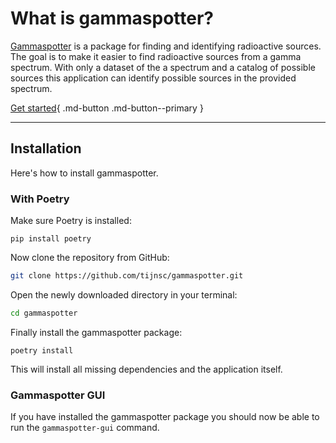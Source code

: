 # What is gammaspotter?
[Gammaspotter](https://github.com/tijnsc/gammaspotter) is a package for finding and identifying radioactive sources. The goal is to make it easier to find radioactive sources from a gamma spectrum. With only a dataset of the a spectrum and a catalog of possible sources this application can identify possible sources in the provided spectrum.

[Get started](getting_started.md){ .md-button .md-button--primary }
<!-- [Reference](reference/index.md){ .md-button } -->
---

## Installation
Here's how to install gammaspotter.


### With Poetry
Make sure Poetry is installed:

    pip install poetry

Now clone the repository from GitHub:
```bash
git clone https://github.com/tijnsc/gammaspotter.git
```

Open the newly downloaded directory in your terminal:
```bash
cd gammaspotter
```

Finally install the gammaspotter package:

    poetry install

This will install all missing dependencies and the application itself.

### Gammaspotter GUI
If you have installed the gammaspotter package you should now be able to run the `gammaspotter-gui` command.
